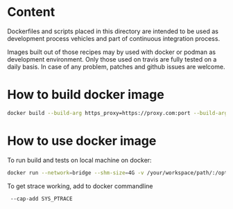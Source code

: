 # Content

Dockerfiles and scripts placed in this directory are intended to be used as
development process vehicles and part of continuous integration process.

Images built out of those recipes may by used with docker or podman as
development environment.
Only those used on travis are fully tested on a daily basis.
In case of any problem, patches and github issues are welcome.

# How to build docker image

```sh
docker build --build-arg https_proxy=https://proxy.com:port --build-arg http_proxy=http://proxy.com:port -t rpma:debian-unstable -f ./Dockerfile.debian-unstable .
```

# How to use docker image

To run build and tests on local machine on docker:

```sh
docker run --network=bridge --shm-size=4G -v /your/workspace/path/:/opt/workspace:z -w /opt/workspace/ -e PKG_CONFIG_PATH=/opt/pmdk/lib/pkgconfig -it rpma:debian-unstable /bin/bash
```

To get strace working, add to docker commandline

```sh
 --cap-add SYS_PTRACE
```
